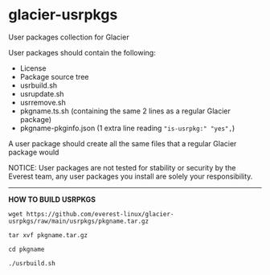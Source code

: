 # glacier-usrpkgs
User packages collection for Glacier

User packages should contain the following:

- License
- Package source tree
- usrbuild.sh
- usrupdate.sh
- usrremove.sh
- pkgname.ts.sh (containing the same 2 lines as a regular Glacier package)
- pkgname-pkginfo.json (1 extra line reading `"is-usrpkg:" "yes",`)

A user package should create all the same files that a regular Glacier package would

NOTICE: User packages are not tested for stability or security by the Everest team, any user packages you install are solely your responsibility.

---

**HOW TO BUILD USRPKGS**

`wget https://github.com/everest-linux/glacier-usrpkgs/raw/main/usrpkgs/pkgname.tar.gz`

`tar xvf pkgname.tar.gz`

`cd pkgname`

`./usrbuild.sh`

